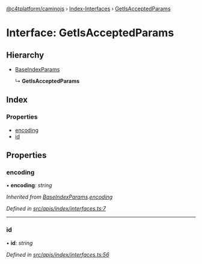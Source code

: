 [@c4tplatform/caminojs](../api.md) › [Index-Interfaces](../modules/index_interfaces.md) › [GetIsAcceptedParams](index_interfaces.getisacceptedparams.md)

# Interface: GetIsAcceptedParams

## Hierarchy

* [BaseIndexParams](index_interfaces.baseindexparams.md)

  ↳ **GetIsAcceptedParams**

## Index

### Properties

* [encoding](index_interfaces.getisacceptedparams.md#encoding)
* [id](index_interfaces.getisacceptedparams.md#id)

## Properties

###  encoding

• **encoding**: *string*

*Inherited from [BaseIndexParams](index_interfaces.baseindexparams.md).[encoding](index_interfaces.baseindexparams.md#encoding)*

*Defined in [src/apis/index/interfaces.ts:7](https://github.com/chain4travel/caminojs/blob/8077d740/src/apis/index/interfaces.ts#L7)*

___

###  id

• **id**: *string*

*Defined in [src/apis/index/interfaces.ts:56](https://github.com/chain4travel/caminojs/blob/8077d740/src/apis/index/interfaces.ts#L56)*
